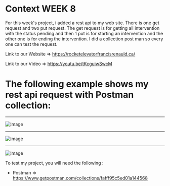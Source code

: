 # Context WEEK 8

For this week's project, i added a rest api to my web site. There is one get request and two put request. The get request is for getting all intervention with the status  pending and then 1 put is for starting an intervention and the other one is for ending the intervention. I did a collection post man so every one can test the request.

Link to our Website => https://rocketelevatorfrancisrenauld.ca/

Link to our Video => https://youtu.be/tKcguiwSwcM

# The following example shows my rest api request with Postman collection:

---

![image](https://user-images.githubusercontent.com/106099396/181827583-14fc04ad-4d69-4a15-9045-dd792fe7522f.png)

---

![image](https://user-images.githubusercontent.com/106099396/181830094-d6a616d5-8f39-4fbc-9bd8-87dffb514830.png)

---

![image](https://user-images.githubusercontent.com/106099396/181830167-ed94d713-a14d-4b79-9161-caf43c648787.png)


  To test my project, you will need the following :

-   Postman => https://www.getpostman.com/collections/fafff95c5ed01a144568

